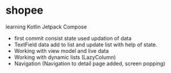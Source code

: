 # shopee
learning Kotlin Jetpack Compose
- first commit consist state used updation of data
- TextField data  add to list and update list with help of state.
- Working with view model and live data
- Working with dynamic lists (LazyColumn)
- Navigation (Navigation to detail page added, screen popping)
